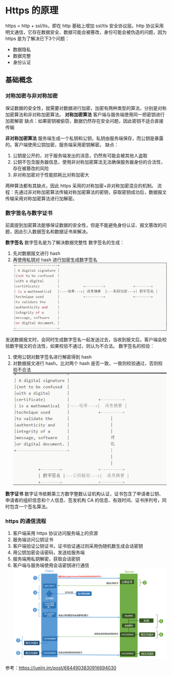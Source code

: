 # Https 的原理
https = http + ssl/tls，即在 http 基础上增加 ssl/tls 安全协议层。http 协议采用明文通信，它存在数据安全、数据可能会被篡改，身份可能会被伪造的问题，因为 https 是为了解决已下3个问题：
- 数据隐私
- 数据完整
- 身份认证

## 基础概念
### 对称加密与非对称加密
保证数据的安全性，就需要对数据进行加密，加密有两种类型的算法，分别是对称加密算法和非对称加密算法。
**对称加密算法**
客户端与服务端使用同一把密钥进行加密解密
缺点：如果密钥被偷窃，数据仍然存在安全问题，因此密钥不适合直接传输

**非对称加密算法**
服务端生成一个私钥和公钥，私钥由服务端保存，而公钥是暴露的。客户端使用公钥加密，服务端采用密钥解密。
缺点：
1. 公钥是公开的，对于服务端发出的消息，仍然有可能会被其他人盗取
2. 公钥不包含服务器信息，使用非对称加密算法无法确保服务器身份的合法性，存在被篡改的风险
3. 非对称加密对于性能损耗比对称加密大

两种算法都有其缺点，因此 https 采用的对称加密+非对称加密混合的机制。
流程：先通过非对称加密算法传输对称加密算法的密钥，获取密钥成功后，数据报文传输采用对称加密算法进行加解密。

### 数字签名与数字证书
前面提到加密算法能够保证数据的安全性，但是不能避免身份认证、报文篡改的问题，因此引入数据签名和数据证书来解决。

**数字签名**
数字签名是为了解决数据完整性
数字签名的生成：
1. 先对数据报文进行 hash
2. 再使用私钥对 hash 进行加密生成数字签名
![数据签名的生成](photo/数字签名的生成.jpg)

发送数据报文时，会同时生成数字签名一起发送过去，当收到报文后，客户端会校验数字报文的合法性，如果校验不通过，则认为不合法。
数字签名的校验：
1. 使用公钥对数字签名进行解密得到 hash
2. 对数据报文进行 hash，比对两个 hash 是否一致，一致则校验通过，否则校验不合法
![数据签名校验](photo/数字签名校验.jpg)

**数字证书**
数字证书依赖第三方数字整数认证机构认证，证书包含了申请者公钥、申请者的组织信息和个人信息、签发机构 CA 的信息、有效时间、证书序列号，同时包含一个签名算法。

### https 的通信流程
1. 客户端采用 https 协议访问服务端上的资源
2. 服务端访问公钥证书
3. 客户端验证公钥证书，证书验证通过则采用伪随机数生成会话密钥
4. 用公钥加密会话密码，发送给服务端
5. 服务端用私钥解密，获取会话密钥
6. 客户端与服务端使用会话密钥进行通信
![https 通信流程](photo/https通信流程.jpg)

参考：https://juejin.im/post/6844903830916694030